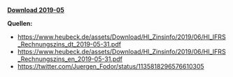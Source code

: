 [**Download 2019-05**](https://downgit.github.io/#/home?url=https://github.com/GeorgGoldbach/Zinsarchiv/tree/master/2019-05)

**Quellen:**
* https://www.heubeck.de/assets/Download/HI_Zinsinfo/2019/06/HI_IFRS_Rechnungszins_dt_2019-05-31.pdf
* https://www.heubeck.de/assets/Download/HI_Zinsinfo/2019/06/HI_IFRS_Rechnungszins_en_2019-05-31.pdf
* https://twitter.com/Juergen_Fodor/status/1135818296576610305
